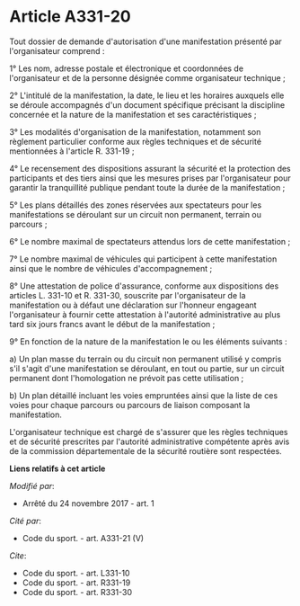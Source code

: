 # Article A331-20

Tout dossier de demande d'autorisation d'une manifestation présenté par l'organisateur comprend : 

1° Les nom, adresse postale et électronique et coordonnées de l'organisateur et de la personne désignée comme organisateur
technique ; 

2° L'intitulé de la manifestation, la date, le lieu et les horaires auxquels elle se déroule accompagnés d'un document
spécifique précisant la discipline concernée et la nature de la manifestation et ses caractéristiques ; 

3° Les modalités d'organisation de la manifestation, notamment son règlement particulier conforme aux règles techniques et de
sécurité mentionnées à l'article R. 331-19 ; 

4° Le recensement des dispositions assurant la sécurité et la protection des participants et des tiers ainsi que les mesures
prises par l'organisateur pour garantir la tranquillité publique pendant toute la durée de la manifestation ; 

5° Les plans détaillés des zones réservées aux spectateurs pour les manifestations se déroulant sur un circuit non permanent,
terrain ou parcours ; 

6° Le nombre maximal de spectateurs attendus lors de cette manifestation ; 

7° Le nombre maximal de véhicules qui participent à cette manifestation ainsi que le nombre de véhicules d'accompagnement ; 

8° Une attestation de police d'assurance, conforme aux dispositions des articles L. 331-10 et R. 331-30, souscrite par
l'organisateur de la manifestation ou à défaut une déclaration sur l'honneur engageant l'organisateur à fournir cette
attestation à l'autorité administrative au plus tard six jours francs avant le début de la manifestation ; 

9° En fonction de la nature de la manifestation le ou les éléments suivants : 

a) Un plan masse du terrain ou du circuit non permanent utilisé y compris s'il s'agit d'une manifestation se déroulant, en
tout ou partie, sur un circuit permanent dont l'homologation ne prévoit pas cette utilisation ; 

b) Un plan détaillé incluant les voies empruntées ainsi que la liste de ces voies pour chaque parcours ou parcours de liaison
composant la manifestation. 

L'organisateur technique est chargé de s'assurer que les règles techniques et de sécurité prescrites par l'autorité
administrative compétente après avis de la commission départementale de la sécurité routière sont respectées.

**Liens relatifs à cet article**

_Modifié par_:

  - Arrêté du 24 novembre 2017 - art. 1

_Cité par_:

  - Code du sport. - art. A331-21 (V)

_Cite_:

  - Code du sport. - art. L331-10
  - Code du sport. - art. R331-19
  - Code du sport. - art. R331-30
